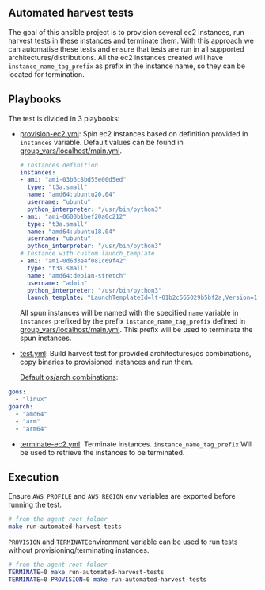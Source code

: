 ## Automated harvest tests

The goal of this ansible project is to provision several ec2 instances, run harvest tests in these instances and terminate them. 
With this approach we can automatise these tests and ensure that tests are run in all supported architectures/distributions.
All the ec2 instances created will have `instance_name_tag_prefix` as prefix in the instance name, so they can be located
for termination.

## Playbooks

The test is divided in 3 playbooks:

* [provision-ec2.yml](provision-ec2.yml): Spin ec2 instances based on definition provided in `instances` variable.
  Default values can be found in [group_vars/localhost/main.yml](group_vars/localhost/main.yml). 
  ```yaml
  # Instances definition
  instances:
  - ami: "ami-03b6c8bd55e00d5ed"
    type: "t3a.small"
    name: "amd64:ubuntu20.04"
    username: "ubuntu"
    python_interpreter: "/usr/bin/python3"
  - ami: "ami-0600b1bef20a0c212"
    type: "t3a.small"
    name: "amd64:ubuntu18.04"
    username: "ubuntu"
    python_interpreter: "/usr/bin/python3"
  # Instance with custom launch_template
  - ami: "ami-0d6d3e4f081c69f42"
    type: "t3a.small"
    name: "amd64:debian-stretch"
    username: "admin"
    python_interpreter: "/usr/bin/python3"
    launch_template: "LaunchTemplateId=lt-01b2c565029b5bf2a,Version=1"
  ```
  All spun instances will be named with the specified `name` variable in `instances` prefixed by the prefix `instance_name_tag_prefix`
  defined in [group_vars/localhost/main.yml](group_vars/localhost/main.yml). This prefix will be used to terminate the 
  spun instances.


* [test.yml](test.yml): Build harvest test for provided architectures/os combinations, copy binaries to
  provisioned instances and run them.
  
  [Default os/arch combinations](roles/build-harvest-tests/vars/main.yml):
```yaml
goos:
  - "linux"
goarch:
  - "amd64"
  - "arm"
  - "arm64"
```


* [terminate-ec2.yml](terminate-ec2.yml): Terminate instances. `instance_name_tag_prefix` Will be used to retrieve the 
  instances to be terminated.
  
## Execution
Ensure `AWS_PROFILE` and `AWS_REGION` env variables are exported before running the test.
```bash 
# from the agent root folder
make run-automated-harvest-tests
```

`PROVISION` and `TERMINATE`environment variable can be used to run tests without provisioning/terminating instances.
```bash 
# from the agent root folder
TERMINATE=0 make run-automated-harvest-tests
TERMINATE=0 PROVISION=0 make run-automated-harvest-tests
```
